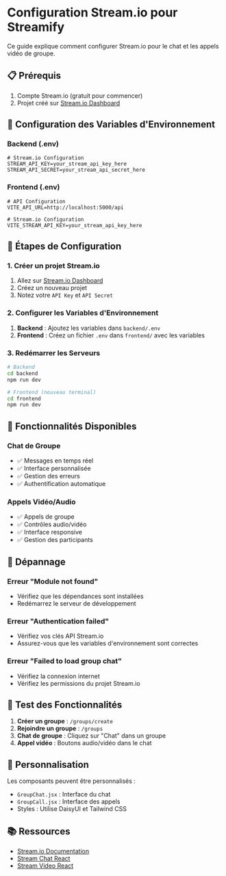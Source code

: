 # Configuration Stream.io pour Streamify

Ce guide explique comment configurer Stream.io pour le chat et les appels vidéo de groupe.

## 📋 Prérequis

1. Compte Stream.io (gratuit pour commencer)
2. Projet créé sur [Stream.io Dashboard](https://dashboard.getstream.io/)

## 🔑 Configuration des Variables d'Environnement

### Backend (.env)

```env
# Stream.io Configuration
STREAM_API_KEY=your_stream_api_key_here
STREAM_API_SECRET=your_stream_api_secret_here
```

### Frontend (.env)

```env
# API Configuration
VITE_API_URL=http://localhost:5000/api

# Stream.io Configuration
VITE_STREAM_API_KEY=your_stream_api_key_here
```

## 🚀 Étapes de Configuration

### 1. Créer un projet Stream.io

1. Allez sur [Stream.io Dashboard](https://dashboard.getstream.io/)
2. Créez un nouveau projet
3. Notez votre `API Key` et `API Secret`

### 2. Configurer les Variables d'Environnement

1. **Backend** : Ajoutez les variables dans `backend/.env`
2. **Frontend** : Créez un fichier `.env` dans `frontend/` avec les variables

### 3. Redémarrer les Serveurs

```bash
# Backend
cd backend
npm run dev

# Frontend (nouveau terminal)
cd frontend
npm run dev
```

## 🎯 Fonctionnalités Disponibles

### Chat de Groupe
- ✅ Messages en temps réel
- ✅ Interface personnalisée
- ✅ Gestion des erreurs
- ✅ Authentification automatique

### Appels Vidéo/Audio
- ✅ Appels de groupe
- ✅ Contrôles audio/vidéo
- ✅ Interface responsive
- ✅ Gestion des participants

## 🔧 Dépannage

### Erreur "Module not found"
- Vérifiez que les dépendances sont installées
- Redémarrez le serveur de développement

### Erreur "Authentication failed"
- Vérifiez vos clés API Stream.io
- Assurez-vous que les variables d'environnement sont correctes

### Erreur "Failed to load group chat"
- Vérifiez la connexion internet
- Vérifiez les permissions du projet Stream.io

## 📱 Test des Fonctionnalités

1. **Créer un groupe** : `/groups/create`
2. **Rejoindre un groupe** : `/groups`
3. **Chat de groupe** : Cliquez sur "Chat" dans un groupe
4. **Appel vidéo** : Boutons audio/vidéo dans le chat

## 🎨 Personnalisation

Les composants peuvent être personnalisés :
- `GroupChat.jsx` : Interface du chat
- `GroupCall.jsx` : Interface des appels
- Styles : Utilise DaisyUI et Tailwind CSS

## 📚 Ressources

- [Stream.io Documentation](https://getstream.io/docs/)
- [Stream Chat React](https://getstream.io/chat/docs/react/)
- [Stream Video React](https://getstream.io/video/docs/react/) 